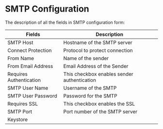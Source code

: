 # SMTP Configuration

The description of all the fields in SMTP configuration form:

|Fields|Description|
|------|-----------|
|SMTP Host|Hostname of the SMTP server|
|Connect Protection|Protocol to protect connection|
|From Name|Name of the sender|
|From Email Address|Email Address of the Sender|
|Requires Authentication|This checkbox enables sender authentication|
|SMTP User Name|Username of the SMTP|
|SMTP User Password|Password for the SMTP|
|Requires SSL|This checkbox enables the SSL|
|SMTP Port|Port number of the SMTP server|
|Keystore|